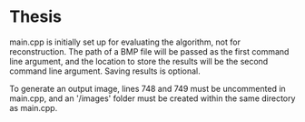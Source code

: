 # Thesis

main.cpp is initially set up for evaluating the algorithm, not for reconstruction. 
The path of a BMP file will be passed as the first command line argument, and the location to store the results will be the second command line argument.
Saving results is optional.

To generate an output image, lines 748 and 749 must be uncommented in main.cpp, and an '/images' folder must be created within the same directory as main.cpp.
